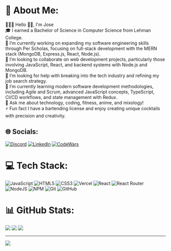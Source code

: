 # 💫 About Me: 
👨🏻‍💻 Hello 👋🏻, I'm Jose<br>🎓 I earned a Bachelor of Science in Computer Science from Lehman College.<br>🔭 I’m currently working on expanding my software engineering skills through Per Scholas, focusing on full-stack development with the MERN stack (MongoDB, Express.js, React, Node.js).<br>👀 I’m looking to collaborate on web development projects, particularly those involving JavaScript, React, and backend systems with Node.js and MongoDB.<br>🤝 I’m looking for help with breaking into the tech industry and refining my job search strategy.<br>🌱 I’m currently learning modern software development methodologies, including Agile and Scrum, advanced JavaScript concepts, TypeScript, CI/CD workflows, and state management with Redux.<br>💬 Ask me about technology, coding, fitness, anime, and mixology!<br>⚡ Fun fact I have a bartending license and enjoy creating unique cocktails with precision and creativity.


## 🌐 Socials:
[![Discord](https://img.shields.io/badge/Discord-%237289DA.svg?logo=discord&logoColor=white)](https://discord.gg/https://discord.gg/FXNAXWjz) [![LinkedIn](https://img.shields.io/badge/LinkedIn-%230077B5.svg?logo=linkedin&logoColor=white)](https://www.linkedin.com/in/josefbautista94/) 
[![CodeWars](https://www.codewars.com/users/Josefbautista94/badges/small)](https://www.codewars.com/users/Josefbautista94)


# 💻 Tech Stack:
![JavaScript](https://img.shields.io/badge/javascript-%23323330.svg?style=for-the-badge&logo=javascript&logoColor=%23F7DF1E) ![HTML5](https://img.shields.io/badge/html5-%23E34F26.svg?style=for-the-badge&logo=html5&logoColor=white) ![CSS3](https://img.shields.io/badge/css3-%231572B6.svg?style=for-the-badge&logo=css3&logoColor=white) ![Vercel](https://img.shields.io/badge/vercel-%23000000.svg?style=for-the-badge&logo=vercel&logoColor=white) ![React](https://img.shields.io/badge/react-%2320232a.svg?style=for-the-badge&logo=react&logoColor=%2361DAFB) ![React Router](https://img.shields.io/badge/React_Router-CA4245?style=for-the-badge&logo=react-router&logoColor=white) ![NodeJS](https://img.shields.io/badge/node.js-6DA55F?style=for-the-badge&logo=node.js&logoColor=white) ![NPM](https://img.shields.io/badge/NPM-%23CB3837.svg?style=for-the-badge&logo=npm&logoColor=white) ![Git](https://img.shields.io/badge/git-%23F05033.svg?style=for-the-badge&logo=git&logoColor=white) ![GitHub](https://img.shields.io/badge/github-%23121011.svg?style=for-the-badge&logo=github&logoColor=white)
# 📊 GitHub Stats:
![](https://github-readme-stats.vercel.app/api?username=Josefbautista94&theme=dark&hide_border=false&include_all_commits=false&count_private=false)
![](https://github-readme-streak-stats.herokuapp.com/?user=Josefbautista94&theme=dark&hide_border=false)
![](https://github-readme-stats.vercel.app/api/top-langs/?username=Josefbautista94&theme=dark&hide_border=false&include_all_commits=false&count_private=false&layout=compact)


---
[![](https://visitcount.itsvg.in/api?id=Josefbautista94&icon=0&color=0)](https://visitcount.itsvg.in)

<!-- Proudly created with GPRM ( https://gprm.itsvg.in ) -->
